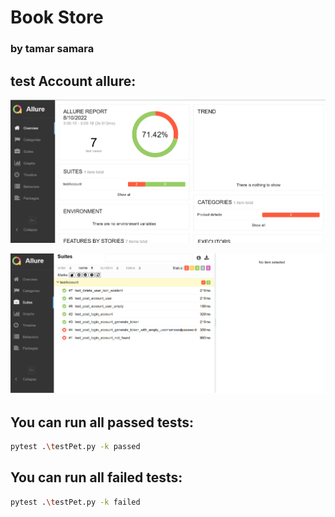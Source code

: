 # Book Store
### by tamar samara


## test Account allure:
![alt text](allure_account1.png)

![alt text](allure_account2.png)



## You can run all passed tests:

```sh
pytest .\testPet.py -k passed
```

## You can run all failed tests:

```sh
pytest .\testPet.py -k failed
```
